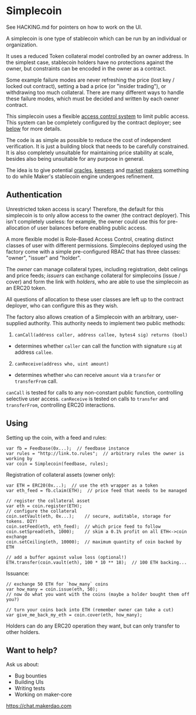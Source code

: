 Simplecoin
==========

See HACKING.md for pointers on how to work on the UI.

A simplecoin is one type of stablecoin which can be run by an
individual or organization.

It uses a reduced Token collateral model controlled by an owner address.
In the simplest case, stablecoin holders have no protections against
the owner, but constraints can be encoded in the owner as a contract.

Some example failure modes are never refreshing the price (lost key /
locked out contract), setting a bad a price (or "insider trading"), or
withdrawing too much collateral. There are many different ways to handle
these failure modes, which must be decided and written by each owner
contract.

This simplecoin uses a flexible [access control system][ds-auth] to
limit public access. This system can be completely configured by the
contract deployer; see [below](#authentication) for more details.

[ds-auth]: https://github.com/nexusdev/ds-auth

The code is as simple as possible to reduce the cost of independent
verification. It is just a building block that needs to be carefully
constrained. It is also completely unsuitable for maintaining price
stability at scale, besides also being unsuitable for any purpose in
general.

The idea is to give potential [oracles], [keepers] and [market]
[makers] something to do while Maker's stablecoin engine undergoes
refinement.

[oracles]: http://feedbase.io
[keepers]: https://github.com/nexusdev/keeper
[market]: https://github.com/makerdao/maker-market
[makers]: https://github.com/makerdao/maker-market-matcher


Authentication
--------------

Unrestricted token access is scary! Therefore, the default for this
simplecoin is to only allow access to the owner (the contract
deployer). This isn't completely useless: for example, the owner
could use this for pre-allocation of user balances before enabling
public access.

A more flexible model is Role-Based Access Control, creating
distinct classes of user with different permissions. Simplecoins
deployed using the factory come with a simple pre-configured RBAC
that has three classes: "owner", "issuer" and "holder".

The *owner* can manage collateral types, including registration,
debt celings and price feeds; *issuers* can exchange collateral for
simplecoins (issue / cover) and form the link with *holders*, who
are able to use the simplecoin as an ERC20 token.

All questions of allocation to these user classes are left up to the
contract deployer, who can configure this as they wish.

The factory also allows creation of a Simplecoin with an arbitrary,
user-supplied authority. This authority needs to implement two
public methods:

1. `canCall(address caller, address callee, bytes4 sig) returns (bool)`
  - determines whether `caller` can call the function with signature
    `sig` at address `callee`.
2. `canReceive(address who, uint amount)`
  - determines whether `who` can receive `amount` via a `transfer` or
    `transferFrom` call.

`canCall` is tested for calls to any non-constant public function,
controlling selective user access.
`canReceive` is tested on calls to `transfer` and `transferFrom`,
controlling ERC20 interactions.


Using
-----


Setting up the coin, with a feed and rules:

```
var fb = Feedbase(0x...);  // feedbase instance
var rules = "http://link.to.rules";  // arbitrary rules the owner is working by
var coin = Simplecoin(feedbase, rules);
```

Registration of collateral assets (owner only):

```
var ETH = ERC20(0x...);  // use the eth wrapper as a token
var eth_feed = fb.claim(ETH);  // price feed that needs to be managed

// register the collateral asset
var eth = coin.register(ETH);
// configure the collateral
coin.setVault(eth, 0x...);    // secure, auditable, storage for tokens. DIY!
coin.setFeed(eth, eth_feed);  // which price feed to follow
coin.setSpread(eth, 1000);    // skim a 0.1% profit on all ETH<->coin exchange
coin.setCeiling(eth, 10000);  // maximum quantity of coin backed by ETH

// add a buffer against value loss (optional!)
ETH.transfer(coin.vault(eth), 100 * 10 ** 18);  // 100 ETH backing...
```

Issuance:

```
// exchange 50 ETH for `how_many` coins
var how_many = coin.issue(eth, 50);
// now do what you want with the coins (maybe a holder bought them off you?)

// turn your coins back into ETH (remember owner can take a cut)
var give_me_back_my_eth = coin.cover(eth, how_many);
```

Holders can do any ERC20 operation they want, but can only transfer
to other holders.

Want to help?
---

Ask us about:

* Bug bounties
* Building UIs
* Writing tests
* Working on maker-core

https://chat.makerdao.com
